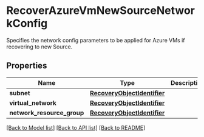 # RecoverAzureVmNewSourceNetworkConfig

Specifies the network config parameters to be applied for Azure VMs if recovering to new Source.

## Properties
Name | Type | Description | Notes
------------ | ------------- | ------------- | -------------
**subnet** | [**RecoveryObjectIdentifier**](RecoveryObjectIdentifier.md) |  | 
**virtual_network** | [**RecoveryObjectIdentifier**](RecoveryObjectIdentifier.md) |  | 
**network_resource_group** | [**RecoveryObjectIdentifier**](RecoveryObjectIdentifier.md) |  | [optional] 

[[Back to Model list]](../README.md#documentation-for-models) [[Back to API list]](../README.md#documentation-for-api-endpoints) [[Back to README]](../README.md)



